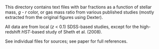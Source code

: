 This directory contains text files with bar fractions as a function of stellar mass,
*g - r* color, or gas mass ratio from various published studies (mostly extracted
from the original figures using Dexter).

All data are from local (*z* < 0.1) SDSS-based studies, except for the high-redshift
*HST*-based study of Sheth et al. (2008).

See individual files for sources; see paper for full references.
